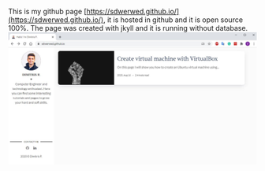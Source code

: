 This is my github page [https://sdwerwed.github.io/](https://sdwerwed.github.io/), it is hosted in github and it is open source 100%. The page was created with jkyll and it is running without database.
![Home Page](/assets/img/home-page.jpg "Home Page")